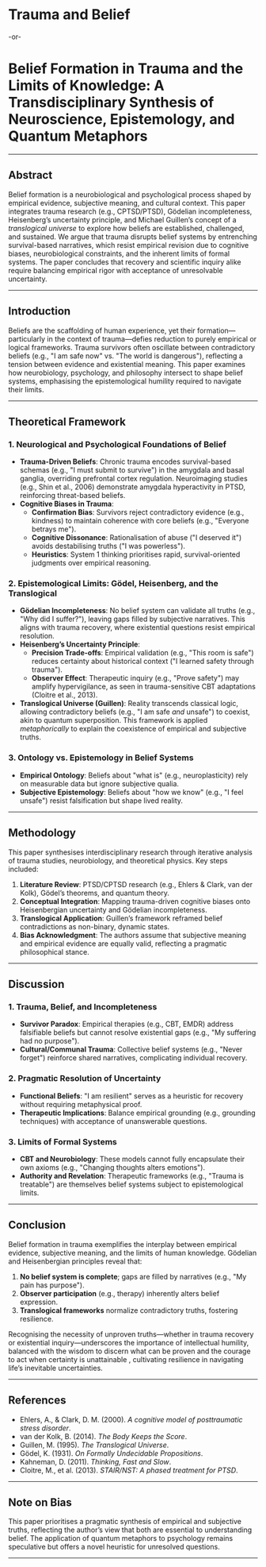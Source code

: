 <script src="/js/qrcode.js"></script> <script type="text/javascript">// generateQRCode window.addEventListener('DOMContentLoaded', () => { new QRCode(document.getElementById("qrcode"), document.location.href); }); </script>

# **Trauma and Belief**  

-or-

# **Belief Formation in Trauma and the Limits of Knowledge: A Transdisciplinary Synthesis of Neuroscience, Epistemology, and Quantum Metaphors**  

---

## **Abstract**  

Belief formation is a neurobiological and psychological process shaped by empirical evidence, subjective meaning, and cultural context. This paper integrates trauma research (e.g., CPTSD/PTSD), Gödelian incompleteness, Heisenberg’s uncertainty principle, and Michael Guillen’s concept of a *translogical universe* to explore how beliefs are established, challenged, and sustained. We argue that trauma disrupts belief systems by entrenching survival-based narratives, which resist empirical revision due to cognitive biases, neurobiological constraints, and the inherent limits of formal systems. The paper concludes that recovery and scientific inquiry alike require balancing empirical rigor with acceptance of unresolvable uncertainty.  

---

## **Introduction**  
Beliefs are the scaffolding of human experience, yet their formation—particularly in the context of trauma—defies reduction to purely empirical or logical frameworks. Trauma survivors often oscillate between contradictory beliefs (e.g., "I am safe now" vs. "The world is dangerous"), reflecting a tension between evidence and existential meaning. This paper examines how neurobiology, psychology, and philosophy intersect to shape belief systems, emphasising the epistemological humility required to navigate their limits.  

---

## **Theoretical Framework**  

### **1. Neurological and Psychological Foundations of Belief**  
- **Trauma-Driven Beliefs**: Chronic trauma encodes survival-based schemas (e.g., "I must submit to survive") in the amygdala and basal ganglia, overriding prefrontal cortex regulation. Neuroimaging studies (e.g., Shin et al., 2006) demonstrate amygdala hyperactivity in PTSD, reinforcing threat-based beliefs.  
- **Cognitive Biases in Trauma**:  
  - **Confirmation Bias**: Survivors reject contradictory evidence (e.g., kindness) to maintain coherence with core beliefs (e.g., "Everyone betrays me").  
  - **Cognitive Dissonance**: Rationalisation of abuse ("I deserved it") avoids destabilising truths ("I was powerless").  
  - **Heuristics**: System 1 thinking prioritises rapid, survival-oriented judgments over empirical reasoning.  

### **2. Epistemological Limits: Gödel, Heisenberg, and the Translogical**  
- **Gödelian Incompleteness**: No belief system can validate all truths (e.g., "Why did I suffer?"), leaving gaps filled by subjective narratives. This aligns with trauma recovery, where existential questions resist empirical resolution.  
- **Heisenberg’s Uncertainty Principle**:  
  - **Precision Trade-offs**: Empirical validation (e.g., "This room is safe") reduces certainty about historical context ("I learned safety through trauma").  
  - **Observer Effect**: Therapeutic inquiry (e.g., "Prove safety") may amplify hypervigilance, as seen in trauma-sensitive CBT adaptations (Cloitre et al., 2013).  
- **Translogical Universe (Guillen)**: Reality transcends classical logic, allowing contradictory beliefs (e.g., "I am safe *and* unsafe") to coexist, akin to quantum superposition. This framework is applied *metaphorically* to explain the coexistence of empirical and subjective truths.  

### **3. Ontology vs. Epistemology in Belief Systems**  
- **Empirical Ontology**: Beliefs about "what is" (e.g., neuroplasticity) rely on measurable data but ignore subjective qualia.  
- **Subjective Epistemology**: Beliefs about "how we know" (e.g., "I feel unsafe") resist falsification but shape lived reality.  

---

## **Methodology**  
This paper synthesises interdisciplinary research through iterative analysis of trauma studies, neurobiology, and theoretical physics. Key steps included:  
1. **Literature Review**: PTSD/CPTSD research (e.g., Ehlers & Clark, van der Kolk), Gödel’s theorems, and quantum theory.  
2. **Conceptual Integration**: Mapping trauma-driven cognitive biases onto Heisenbergian uncertainty and Gödelian incompleteness.  
3. **Translogical Application**: Guillen’s framework reframed belief contradictions as non-binary, dynamic states.  
4. **Bias Acknowledgment**: The authors assume that subjective meaning and empirical evidence are equally valid, reflecting a pragmatic philosophical stance.  

---

## **Discussion**  

### **1. Trauma, Belief, and Incompleteness**  
- **Survivor Paradox**: Empirical therapies (e.g., CBT, EMDR) address falsifiable beliefs but cannot resolve existential gaps (e.g., "My suffering had no purpose").  
- **Cultural/Communal Trauma**: Collective belief systems (e.g., "Never forget") reinforce shared narratives, complicating individual recovery.  

### **2. Pragmatic Resolution of Uncertainty**  
- **Functional Beliefs**: "I am resilient" serves as a heuristic for recovery without requiring metaphysical proof.  
- **Therapeutic Implications**: Balance empirical grounding (e.g., grounding techniques) with acceptance of unanswerable questions.  

### **3. Limits of Formal Systems**  
- **CBT and Neurobiology**: These models cannot fully encapsulate their own axioms (e.g., "Changing thoughts alters emotions").  
- **Authority and Revelation**: Therapeutic frameworks (e.g., "Trauma is treatable") are themselves belief systems subject to epistemological limits.  

---

## **Conclusion**  
Belief formation in trauma exemplifies the interplay between empirical evidence, subjective meaning, and the limits of human knowledge. Gödelian and Heisenbergian principles reveal that:  
1. **No belief system is complete**; gaps are filled by narratives (e.g., "My pain has purpose").  
2. **Observer participation** (e.g., therapy) inherently alters belief expression.  
3. **Translogical frameworks** normalize contradictory truths, fostering resilience.  

Recognising the necessity of unproven truths—whether in trauma recovery or existential inquiry—underscores the importance of intellectual humility, balanced with the wisdom to discern what can be proven and the courage to act when certainty is unattainable , cultivating resilience in navigating life’s inevitable uncertainties.

---

## **References**  
- Ehlers, A., & Clark, D. M. (2000). *A cognitive model of posttraumatic stress disorder*.  
- van der Kolk, B. (2014). *The Body Keeps the Score*.  
- Guillen, M. (1995). *The Translogical Universe*.  
- Gödel, K. (1931). *On Formally Undecidable Propositions*.  
- Kahneman, D. (2011). *Thinking, Fast and Slow*.  
- Cloitre, M., et al. (2013). *STAIR/NST: A phased treatment for PTSD*.  

--- 

## **Note on Bias**  
This paper prioritises a pragmatic synthesis of empirical and subjective truths, reflecting the author’s view that both are essential to understanding belief. The application of quantum metaphors to psychology remains speculative but offers a novel heuristic for unresolved questions.  

---

